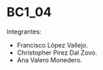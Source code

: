 # BC1_04

Integrantes:
- Francisco López Vallejo.
- Christopher Pirez Dal Zovo.
- Ana Valero Monedero.

